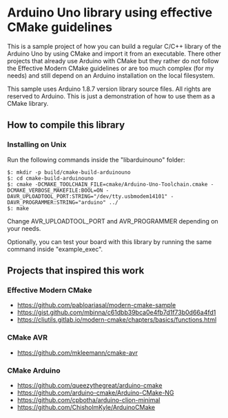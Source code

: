# Arduino Uno library using effective CMake guidelines

This is a sample project of how you can build a regular C/C++ library of the Arduino Uno by using CMake and import it from an executable. There other projects that already use Arduino with CMake but they rather do not follow the Effective Modern CMake guidelines or are too much complex (for my needs) and still depend on an Arduino installation on the local filesystem.

This sample uses Arduino 1.8.7 version library source files. All rights are reserved to Arduino. This is just a demonstration of how to use them as a CMake library.

## How to compile this library

### Installing on Unix


Run the following commands inside the "libarduinouno" folder:

    $: mkdir -p build/cmake-build-arduinouno
    $: cd cmake-build-arduinouno
    $: cmake -DCMAKE_TOOLCHAIN_FILE=cmake/Arduino-Uno-Toolchain.cmake -DCMAKE_VERBOSE_MAKEFILE:BOOL=ON -DAVR_UPLOADTOOL_PORT:STRING="/dev/tty.usbmodem14101" -DAVR_PROGRAMMER:STRING="arduino" ../
    $: make

Change AVR_UPLOADTOOL_PORT and AVR_PROGRAMMER depending on your needs.

Optionally, you can test your board with this library by running the same command inside "example_exec".

## Projects that inspired this work

### Effective Modern CMake
* https://github.com/pabloariasal/modern-cmake-sample
* https://gist.github.com/mbinna/c61dbb39bca0e4fb7d1f73b0d66a4fd1
* https://cliutils.gitlab.io/modern-cmake/chapters/basics/functions.html

### CMake AVR
* https://github.com/mkleemann/cmake-avr

### CMake Arduino
* https://github.com/queezythegreat/arduino-cmake
* https://github.com/arduino-cmake/Arduino-CMake-NG
* https://github.com/cpbotha/arduino-clion-minimal
* https://github.com/ChisholmKyle/ArduinoCMake